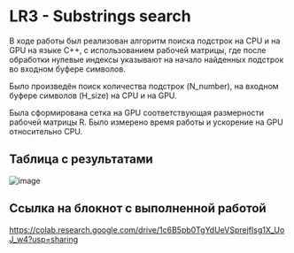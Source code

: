 # LR3 - Substrings search
В ходе работы был реализован алгоритм поиска подстрок на CPU и на GPU на языке C++, с использованием рабочей матрицы, где после обработки нулевые индексы указывают на начало найденных подстрок во входном буфере символов.

Было произведён поиск количества подстрок (N_number), на входном буфере символов (H_size) на CPU и на GPU.

Была сформирована сетка на GPU соответствующая размерности рабочей матрицы R. Было измерено время работы и ускорение на GPU относительно CPU.

## Таблица с результатами
![image](https://github.com/badasqi/HPC-LABs/assets/78803025/05860d98-53bc-4319-87dc-46c2f81811d1)

## Ссылка на блокнот с выполненной работой

https://colab.research.google.com/drive/1c6B5pb0TgYdUeVSprejfIsg1X_UoJ_w4?usp=sharing
